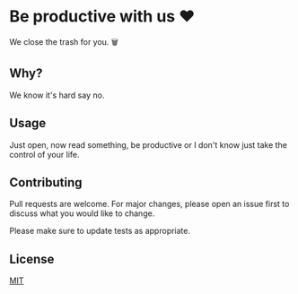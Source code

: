 # Be productive with us ❤️
We close the trash for you. 🗑️

## Why?
We know it's hard say no.

## Usage
Just open, now read something, be productive or I don't know just take the control of your life.

## Contributing
Pull requests are welcome. For major changes, please open an issue first to discuss what you would like to change.

Please make sure to update tests as appropriate.

## License
[MIT](https://choosealicense.com/licenses/mit/)

